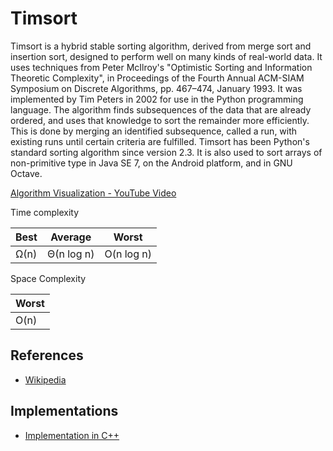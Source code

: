 # Timsort

Timsort is a hybrid stable sorting algorithm, derived from merge sort and insertion sort, designed to perform well on many kinds of real-world data. It uses techniques from Peter McIlroy's "Optimistic Sorting and Information Theoretic Complexity", in Proceedings of the Fourth Annual ACM-SIAM Symposium on Discrete Algorithms, pp. 467–474, January 1993. It was implemented by Tim Peters in 2002 for use in the Python programming language. The algorithm finds subsequences of the data that are already ordered, and uses that knowledge to sort the remainder more efficiently. This is done by merging an identified subsequence, called a run, with existing runs until certain criteria are fulfilled. Timsort has been Python's standard sorting algorithm since version 2.3. It is also used to sort arrays of non-primitive type in Java SE 7, on the Android platform, and in GNU Octave.

[Algorithm Visualization - YouTube Video](https://youtu.be/NVIjHj-lrT4)

Time complexity

| Best | Average | Worst |
| ---- | ------- | ----- |
| Ω(n) | Θ(n log n) | O(n log n) |

Space Complexity

|  Worst   |
| -------- |
| O(n)     |

## References

* [Wikipedia](https://en.wikipedia.org/wiki/Timsort)

## Implementations

* [Implementation in C++](https://www.geeksforgeeks.org/timsort/)
